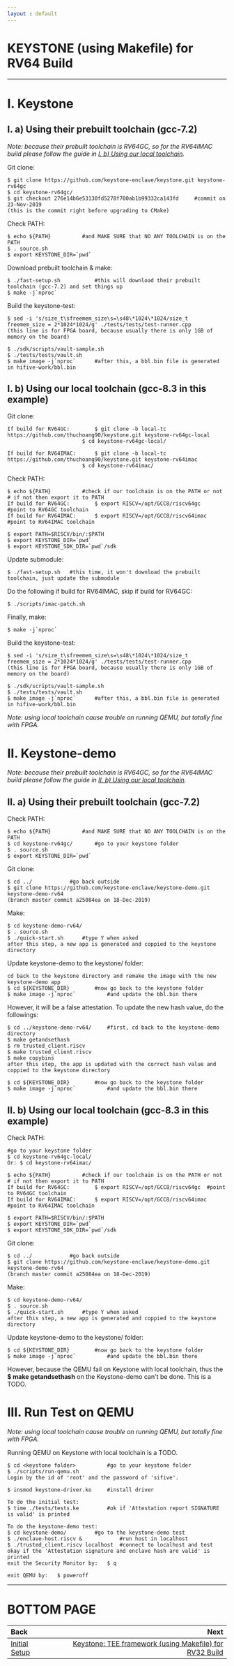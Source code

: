 ```yaml
---
layout : default
---
```


# KEYSTONE (using Makefile) for RV64 Build

* * *

# I. Keystone

## I. a) Using their prebuilt toolchain (gcc-7.2)

*Note: because their prebuilt toolchain is RV64GC, so for the RV64IMAC build please follow the guide in [I. b) Using our local toolchain](#i-b-using-our-local-toolchain-gcc-83-in-this-example).*

Git clone:
```
$ git clone https://github.com/keystone-enclave/keystone.git keystone-rv64gc
$ cd keystone-rv64gc/
$ git checkout 276e14b6e53130fd5278f700ab1b99332ca143fd		#commit on 23-Nov-2019
(this is the commit right before upgrading to CMake)
```

Check PATH:
```
$ echo ${PATH}			#and MAKE SURE that NO ANY TOOLCHAIN is on the PATH
$ . source.sh
$ export KEYSTONE_DIR=`pwd`
```

Download prebuilt toolchain & make:
```
$ ./fast-setup.sh			#this will download their prebuilt toolchain (gcc-7.2) and set things up
$ make -j`nproc`
```

Build the keystone-test:
```
$ sed -i 's/size_t\sfreemem_size\s=\s48\*1024\*1024/size_t freemem_size = 2*1024*1024/g' ./tests/tests/test-runner.cpp
(this line is for FPGA board, because usually there is only 1GB of memory on the board)

$ ./sdk/scripts/vault-sample.sh
$ ./tests/tests/vault.sh
$ make image -j`nproc`		#after this, a bbl.bin file is generated in hifive-work/bbl.bin
```

## I. b) Using our local toolchain (gcc-8.3 in this example)

Git clone:
```
If build for RV64GC:		$ git clone -b local-tc https://github.com/thuchoang90/keystone.git keystone-rv64gc-local
						$ cd keystone-rv64gc-local/

If build for RV64IMAC:		$ git clone -b local-tc https://github.com/thuchoang90/keystone.git keystone-rv64imac
						$ cd keystone-rv64imac/
```

Check PATH:
```
$ echo ${PATH}			#check if our toolchain is on the PATH or not
# if not then export it to PATH
If build for RV64GC:		$ export RISCV=/opt/GCC8/riscv64gc		#point to RV64GC toolchain
If build for RV64IMAC:		$ export RISCV=/opt/GCC8/riscv64imac	#point to RV64IMAC toolchain

$ export PATH=$RISCV/bin/:$PATH
$ export KEYSTONE_DIR=`pwd`
$ export KEYSTONE_SDK_DIR=`pwd`/sdk
```

Update submodule:
```
$ ./fast-setup.sh	#this time, it won't download the prebuilt toolchain, just update the submodule
```

Do the following if build for RV64IMAC, skip if build for RV64GC:
```
$ ./scripts/imac-patch.sh
```

Finally, make:
```
$ make -j`nproc`
```

Build the keystone-test:
```
$ sed -i 's/size_t\sfreemem_size\s=\s48\*1024\*1024/size_t freemem_size = 2*1024*1024/g' ./tests/tests/test-runner.cpp
(this line is for FPGA board, because usually there is only 1GB of memory on the board)

$ ./sdk/scripts/vault-sample.sh
$ ./tests/tests/vault.sh
$ make image -j`nproc`		#after this, a bbl.bin file is generated in hifive-work/bbl.bin
```

*Note: using local toolchain cause trouble on running QEMU, but totally fine with FPGA.*

# II. Keystone-demo

*Note: because their prebuilt toolchain is RV64GC, so for the RV64IMAC build please follow the guide in [II. b) Using our local toolchain](#ii-b-using-our-local-toolchain-gcc-83-in-this-example).*

## II. a) Using their prebuilt toolchain (gcc-7.2)

Check PATH:
```
$ echo ${PATH}			#and MAKE SURE that NO ANY TOOLCHAIN is on the PATH
$ cd keystone-rv64gc/		#go to your keystone folder
$ . source.sh
$ export KEYSTONE_DIR=`pwd`
```

Git clone:
```
$ cd ../			#go back outside
$ git clone https://github.com/keystone-enclave/keystone-demo.git keystone-demo-rv64
(branch master commit a25084ea on 18-Dec-2019)
```

Make:
```
$ cd keystone-demo-rv64/
$ . source.sh
$ ./quick-start.sh		#type Y when asked
after this step, a new app is generated and coppied to the keystone directory
```

Update keystone-demo to the keystone/ folder:
```
cd back to the keystone directory and remake the image with the new keystone-demo app
$ cd ${KEYSTONE_DIR}		#now go back to the keystone folder
$ make image -j`nproc`			#and update the bbl.bin there
```

However, it will be a false attestation. To update the new hash value, do the followings:
```
$ cd ../keystone-demo-rv64/		#first, cd back to the keystone-demo directory
$ make getandsethash
$ rm trusted_client.riscv
$ make trusted_client.riscv
$ make copybins
after this step, the app is updated with the correct hash value and coppied to the keystone directory

$ cd ${KEYSTONE_DIR}		#now go back to the keystone folder
$ make image -j`nproc`			#and update the bbl.bin there
```

## II. b) Using our local toolchain (gcc-8.3 in this example)

Check PATH:
```
#go to your keystone folder
$ cd keystone-rv64gc-local/
Or: $ cd keystone-rv64imac/

$ echo ${PATH}			#check if our toolchain is on the PATH or not
# if not then export it to PATH
If build for RV64GC:		$ export RISCV=/opt/GCC8/riscv64gc	#point to RV64GC toolchain
If build for RV64IMAC:		$ export RISCV=/opt/GCC8/riscv64imac	#point to RV64IMAC toolchain

$ export PATH=$RISCV/bin/:$PATH
$ export KEYSTONE_DIR=`pwd`
$ export KEYSTONE_SDK_DIR=`pwd`/sdk
```

Git clone:
```
$ cd ../			#go back outside
$ git clone https://github.com/keystone-enclave/keystone-demo.git keystone-demo-rv64
(branch master commit a25084ea on 18-Dec-2019)
```

Make:
```
$ cd keystone-demo-rv64/
$ . source.sh
$ ./quick-start.sh		#type Y when asked
after this step, a new app is generated and coppied to the keystone directory
```

Update keystone-demo to the keystone/ folder:
```
$ cd ${KEYSTONE_DIR}		#now go back to the keystone folder
$ make image -j`nproc`			#and update the bbl.bin there
```

However, because the QEMU fail on Keystone with local toolchain, thus the **$ make getandsethash** on the Keystone-demo can't be done. This is a TODO.

# III. Run Test on QEMU

*Note: using local toolchain cause trouble on running QEMU, but totally fine with FPGA.*

Running QEMU on Keystone with local toolchain is a TODO.

```
$ cd <keystone folder>			#go to your keystone folder
$ ./scripts/run-qemu.sh
Login by the id of 'root' and the password of 'sifive'.

$ insmod keystone-driver.ko		#install driver

To do the initial test:
$ time ./tests/tests.ke			#ok if 'Attestation report SIGNATURE is valid' is printed

To do the keystone-demo test:
$ cd keystone-demo/			#go to the keystone-demo test
$ ./enclave-host.riscv &			#run host in localhost
$ ./trusted_client.riscv localhost	#connect to localhost and test
okay if the 'Attestation signature and enclave hash are valid' is printed
exit the Security Monitor by:	$ q

exit QEMU by:	$ poweroff
```

* * *

# BOTTOM PAGE

| Back | Next |
| :--- | ---: |
| [Initial Setup](./init.md) | [Keystone: TEE framework (using Makefile) for RV32 Build](./keystone-makefile-32.md) |
